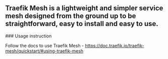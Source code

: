 ## Traefik Mesh is a lightweight and simpler service mesh designed from the ground up to be straightforward, easy to install and easy to use.


### Usage instruction

Follow the docs to use Traefik Mesh - https://doc.traefik.io/traefik-mesh/quickstart/#using-traefik-mesh
